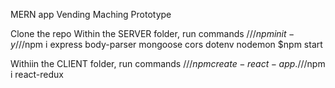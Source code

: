MERN app Vending Maching Prototype

Clone the repo
Within the SERVER folder, run commands
///$npm init -y
///$npm i express body-parser mongoose cors dotenv nodemon
$npm start


Withiin the CLIENT folder, run commands
///$npm create-react-app .
///$npm i react-redux
